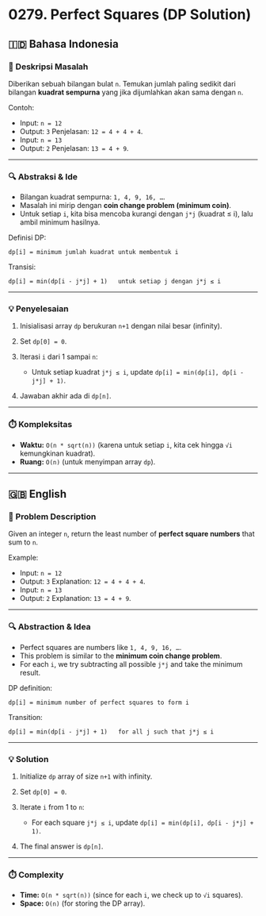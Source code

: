 # 0279. Perfect Squares (DP Solution)

## 🇮🇩 Bahasa Indonesia

### 📌 Deskripsi Masalah

Diberikan sebuah bilangan bulat `n`.
Temukan jumlah paling sedikit dari bilangan **kuadrat sempurna** yang jika dijumlahkan akan sama dengan `n`.

Contoh:

* Input: `n = 12`
* Output: `3`
  Penjelasan: `12 = 4 + 4 + 4`.
* Input: `n = 13`
* Output: `2`
  Penjelasan: `13 = 4 + 9`.

---

### 🔍 Abstraksi & Ide

* Bilangan kuadrat sempurna: `1, 4, 9, 16, …`.
* Masalah ini mirip dengan **coin change problem (minimum coin)**.
* Untuk setiap `i`, kita bisa mencoba kurangi dengan `j*j` (kuadrat ≤ i), lalu ambil minimum hasilnya.

Definisi DP:

```
dp[i] = minimum jumlah kuadrat untuk membentuk i
```

Transisi:

```
dp[i] = min(dp[i - j*j] + 1)   untuk setiap j dengan j*j ≤ i
```

---

### 💡 Penyelesaian

1. Inisialisasi array `dp` berukuran `n+1` dengan nilai besar (infinity).
2. Set `dp[0] = 0`.
3. Iterasi `i` dari 1 sampai `n`:

   * Untuk setiap kuadrat `j*j ≤ i`, update `dp[i] = min(dp[i], dp[i - j*j] + 1)`.
4. Jawaban akhir ada di `dp[n]`.

---

### ⏱️ Kompleksitas

* **Waktu:** `O(n * sqrt(n))`
  (karena untuk setiap `i`, kita cek hingga `√i` kemungkinan kuadrat).
* **Ruang:** `O(n)`
  (untuk menyimpan array `dp`).

---

## 🇬🇧 English

### 📌 Problem Description

Given an integer `n`, return the least number of **perfect square numbers** that sum to `n`.

Example:

* Input: `n = 12`
* Output: `3`
  Explanation: `12 = 4 + 4 + 4`.
* Input: `n = 13`
* Output: `2`
  Explanation: `13 = 4 + 9`.

---

### 🔍 Abstraction & Idea

* Perfect squares are numbers like `1, 4, 9, 16, …`.
* This problem is similar to the **minimum coin change problem**.
* For each `i`, we try subtracting all possible `j*j` and take the minimum result.

DP definition:

```
dp[i] = minimum number of perfect squares to form i
```

Transition:

```
dp[i] = min(dp[i - j*j] + 1)   for all j such that j*j ≤ i
```

---

### 💡 Solution

1. Initialize `dp` array of size `n+1` with infinity.
2. Set `dp[0] = 0`.
3. Iterate `i` from 1 to `n`:

   * For each square `j*j ≤ i`, update `dp[i] = min(dp[i], dp[i - j*j] + 1)`.
4. The final answer is `dp[n]`.

---

### ⏱️ Complexity

* **Time:** `O(n * sqrt(n))`
  (since for each `i`, we check up to `√i` squares).
* **Space:** `O(n)`
  (for storing the DP array).